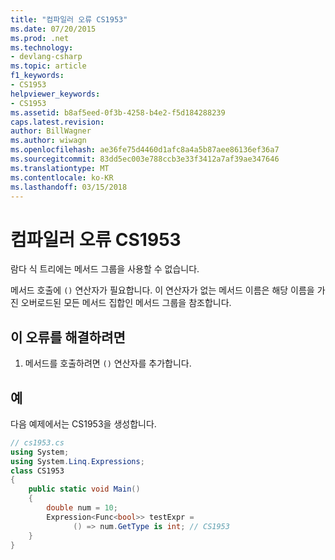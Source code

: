 ```yaml
---
title: "컴파일러 오류 CS1953"
ms.date: 07/20/2015
ms.prod: .net
ms.technology:
- devlang-csharp
ms.topic: article
f1_keywords:
- CS1953
helpviewer_keywords:
- CS1953
ms.assetid: b8af5eed-0f3b-4258-b4e2-f5d184288239
caps.latest.revision: 
author: BillWagner
ms.author: wiwagn
ms.openlocfilehash: ae36fe75d4460d1afc8a4a5b87aee86136ef36a7
ms.sourcegitcommit: 83dd5ec003e788ccb3e33f3412a7af39ae347646
ms.translationtype: MT
ms.contentlocale: ko-KR
ms.lasthandoff: 03/15/2018
---
```

# <a name="compiler-error-cs1953"></a>컴파일러 오류 CS1953
람다 식 트리에는 메서드 그룹을 사용할 수 없습니다.  
  
 메서드 호출에 `()` 연산자가 필요합니다. 이 연산자가 없는 메서드 이름은 해당 이름을 가진 오버로드된 모든 메서드 집합인 메서드 그룹을 참조합니다.  
  
## <a name="to-correct-this-error"></a>이 오류를 해결하려면  
  
1.  메서드를 호출하려면 `()` 연산자를 추가합니다.  
  
## <a name="example"></a>예  
 다음 예제에서는 CS1953을 생성합니다.  
  
```csharp  
// cs1953.cs  
using System;  
using System.Linq.Expressions;  
class CS1953  
{  
    public static void Main()  
    {  
        double num = 10;  
        Expression<Func<bool>> testExpr =  
              () => num.GetType is int; // CS1953   
    }  
}  
```
